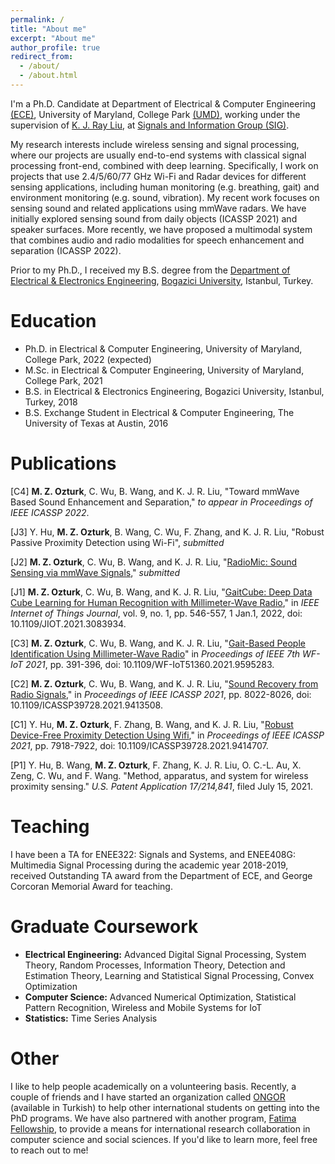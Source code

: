 ```yaml
---
permalink: /
title: "About me"
excerpt: "About me"
author_profile: true
redirect_from: 
  - /about/
  - /about.html
---
```


I'm a Ph.D. Candidate at Department of Electrical & Computer Engineering [(ECE)](https://ece.umd.edu/), University of Maryland, College Park [(UMD)](https://umd.edu/), working under the supervision of [K. J. Ray Liu](http://www.cspl.umd.edu/kjrliu/), at [Signals and Information Group (SIG)](http://sig.umd.edu/).

My research interests include wireless sensing and signal processing, where our projects are usually end-to-end systems with classical signal processing front-end, combined with deep learning. Specifically, I work on projects that use 2.4/5/60/77 GHz Wi-Fi and Radar devices for different sensing applications, including human monitoring (e.g. breathing, gait) and environment monitoring (e.g. sound, vibration). My recent work focuses on sensing sound and related applications using mmWave radars. We have initially explored sensing sound from daily objects (ICASSP 2021) and speaker surfaces. More recently, we have proposed a multimodal system that combines audio and radio modalities for speech enhancement and separation (ICASSP 2022).

Prior to my Ph.D., I received my B.S. degree from the [Department of Electrical & Electronics Engineering](https://ee.boun.edu.tr/), [Bogazici University](http://boun.edu.tr/en-US/Index), Istanbul, Turkey.

# Education
* Ph.D. in Electrical & Computer Engineering, University of Maryland, College Park, 2022 (expected)
* M.Sc. in Electrical & Computer Engineering, University of Maryland, College Park, 2021 
* B.S. in Electrical & Electronics Engineering, Bogazici University, Istanbul, Turkey, 2018
* B.S. Exchange Student in Electrical & Computer Engineering, The University of Texas at Austin, 2016

# Publications

[C4] **M. Z. Ozturk**, C. Wu, B. Wang, and K. J. R. Liu, "Toward mmWave Based Sound Enhancement and Separation," *to appear in Proceedings of IEEE ICASSP 2022*.

[J3] Y. Hu, **M. Z. Ozturk**, B. Wang, C. Wu, F. Zhang, and K. J. R. Liu, "Robust Passive Proximity Detection using Wi-Fi", *submitted*

[J2] **M. Z. Ozturk**, C. Wu, B. Wang, and K. J. R. Liu, "[RadioMic: Sound Sensing via mmWave Signals](https://arxiv.org/abs/2108.03164)," *submitted*

[J1] **M. Z. Ozturk**, C. Wu, B. Wang, and K. J. R. Liu, "[GaitCube: Deep Data Cube Learning for Human Recognition with Millimeter-Wave Radio](https://ieeexplore.ieee.org/document/9440988)," in *IEEE Internet of Things Journal*, vol. 9, no. 1, pp. 546-557, 1 Jan.1, 2022, doi: 10.1109/JIOT.2021.3083934.

[C3] **M. Z. Ozturk**, C. Wu, B. Wang, and K. J. R. Liu, "[Gait-Based People Identification Using Millimeter-Wave Radio](https://ieeexplore.ieee.org/document/9595283)" in *Proceedings of IEEE 7th WF-IoT 2021*, pp. 391-396, doi: 10.1109/WF-IoT51360.2021.9595283.

[C2] **M. Z. Ozturk**, C. Wu, B. Wang, and K. J. R. Liu, "[Sound Recovery from Radio Signals](https://ieeexplore.ieee.org/document/9413508)," in *Proceedings of IEEE ICASSP 2021*, pp. 8022-8026, doi: 10.1109/ICASSP39728.2021.9413508.

[C1] Y. Hu, **M. Z. Ozturk**, F. Zhang, B. Wang, and K. J. R. Liu, "[Robust Device-Free Proximity Detection Using Wifi](https://ieeexplore.ieee.org/document/9414707)," in *Proceedings of IEEE ICASSP 2021*, pp. 7918-7922, doi: 10.1109/ICASSP39728.2021.9414707.

[P1] Y. Hu, B. Wang, **M. Z. Ozturk**, F. Zhang, K. J. R. Liu, O. C.-L. Au, X. Zeng, C. Wu, and F. Wang. "Method, apparatus, and system for wireless proximity sensing." *U.S. Patent Application 17/214,841*, filed July 15, 2021.

# Teaching
I have been a TA for ENEE322: Signals and Systems, and ENEE408G: Multimedia Signal Processing during the academic year 2018-2019, received Outstanding TA award from the Department of ECE, and George Corcoran Memorial Award for teaching.

# Graduate Coursework
* **Electrical Engineering:** Advanced Digital Signal Processing, System Theory, Random Processes, Information Theory, Detection and Estimation Theory, Learning and Statistical Signal Processing, Convex Optimization
* **Computer Science:** Advanced Numerical Optimization, Statistical Pattern Recognition, Wireless and Mobile Systems for IoT
* **Statistics:** Time Series Analysis

# Other
I like to help people academically on a volunteering basis. Recently, a couple of friends and I have started an organization called [ONGOR](https://www.oncugonuller.com/) (available in Turkish) to help other international students on getting into the PhD programs. We have also partnered with another program, [Fatima Fellowship](http://fatimafellowship.com/), to provide a means for international research collaboration in computer science and social sciences. If you'd like to learn more, feel free to reach out to me! 

